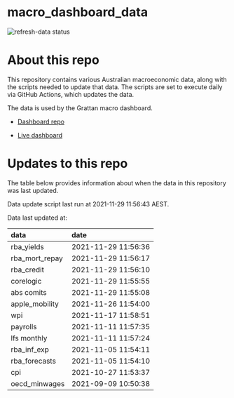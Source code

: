 
<!-- README.md is generated from README.Rmd. Please edit that file -->

# macro\_dashboard\_data

<!-- badges: start -->

![refresh-data
status](https://github.com/grattan/macro_dashboard_data/workflows/refresh-data/badge.svg)

<!-- badges: end -->

# About this repo

This repository contains various Australian macroeconomic data, along
with the scripts needed to update that data. The scripts are set to
execute daily via GitHub Actions, which updates the data.

The data is used by the Grattan macro dashboard.

  - [Dashboard repo](https://github.com/grattan/macrodashboard)

  - [Live dashboard](https://mattcowgill.shinyapps.io/macrodashboard/)

# Updates to this repo

The table below provides information about when the data in this
repository was last updated.

Data update script last run at 2021-11-29 11:56:43 AEST.

Data last updated at:

| data             | date                |
| :--------------- | :------------------ |
| rba\_yields      | 2021-11-29 11:56:36 |
| rba\_mort\_repay | 2021-11-29 11:56:17 |
| rba\_credit      | 2021-11-29 11:56:10 |
| corelogic        | 2021-11-29 11:55:55 |
| abs comits       | 2021-11-29 11:55:08 |
| apple\_mobility  | 2021-11-26 11:54:00 |
| wpi              | 2021-11-17 11:58:51 |
| payrolls         | 2021-11-11 11:57:35 |
| lfs monthly      | 2021-11-11 11:57:24 |
| rba\_inf\_exp    | 2021-11-05 11:54:11 |
| rba\_forecasts   | 2021-11-05 11:54:10 |
| cpi              | 2021-10-27 11:53:37 |
| oecd\_minwages   | 2021-09-09 10:50:38 |
